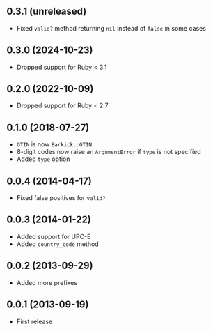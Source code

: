 ## 0.3.1 (unreleased)

- Fixed `valid?` method returning `nil` instead of `false` in some cases

## 0.3.0 (2024-10-23)

- Dropped support for Ruby < 3.1

## 0.2.0 (2022-10-09)

- Dropped support for Ruby < 2.7

## 0.1.0 (2018-07-27)

- `GTIN` is now `Barkick::GTIN`
- 8-digit codes now raise an `ArgumentError` if `type` is not specified
- Added `type` option

## 0.0.4 (2014-04-17)

- Fixed false positives for `valid?`

## 0.0.3 (2014-01-22)

- Added support for UPC-E
- Added `country_code` method

## 0.0.2 (2013-09-29)

- Added more prefixes

## 0.0.1 (2013-09-19)

- First release

